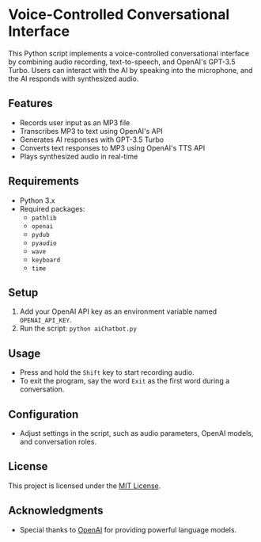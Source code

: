 # Voice-Controlled Conversational Interface

This Python script implements a voice-controlled conversational interface by combining audio recording, text-to-speech, and OpenAI's GPT-3.5 Turbo. Users can interact with the AI by speaking into the microphone, and the AI responds with synthesized audio.

## Features

- Records user input as an MP3 file
- Transcribes MP3 to text using OpenAI's API
- Generates AI responses with GPT-3.5 Turbo
- Converts text responses to MP3 using OpenAI's TTS API
- Plays synthesized audio in real-time

## Requirements

- Python 3.x
- Required packages:
    - `pathlib`
    - `openai`
    - `pydub`
    - `pyaudio`
    - `wave`
    - `keyboard`
    - `time`

## Setup

1. Add your OpenAI API key as an environment variable named `OPENAI_API_KEY`.
2. Run the script: `python aiChatbot.py`

## Usage

- Press and hold the `Shift` key to start recording audio.
- To exit the program, say the word `Exit` as the first word during a conversation.

## Configuration

- Adjust settings in the script, such as audio parameters, OpenAI models, and conversation roles.

## License

This project is licensed under the [MIT License](https://en.wikipedia.org/wiki/MIT_License).

## Acknowledgments

- Special thanks to [OpenAI](https://openai.com) for providing powerful language models.